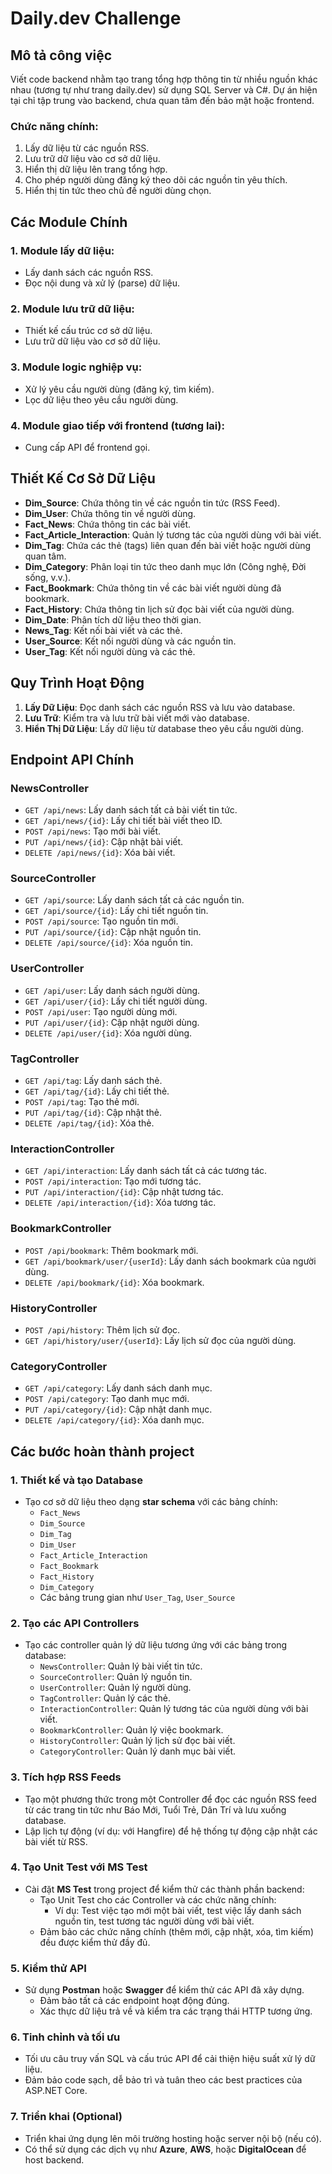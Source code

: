 # Daily.dev Challenge

## Mô tả công việc
Viết code backend nhằm tạo trang tổng hợp thông tin từ nhiều nguồn khác nhau (tương tự như trang daily.dev) sử dụng SQL Server và C#. 
Dự án hiện tại chỉ tập trung vào backend, chưa quan tâm đến bảo mật hoặc frontend.

### Chức năng chính:
1. Lấy dữ liệu từ các nguồn RSS.
2. Lưu trữ dữ liệu vào cơ sở dữ liệu.
3. Hiển thị dữ liệu lên trang tổng hợp.
4. Cho phép người dùng đăng ký theo dõi các nguồn tin yêu thích.
5. Hiển thị tin tức theo chủ đề người dùng chọn.

## Các Module Chính
### 1. Module lấy dữ liệu:
- Lấy danh sách các nguồn RSS.
- Đọc nội dung và xử lý (parse) dữ liệu.
  
### 2. Module lưu trữ dữ liệu:
- Thiết kế cấu trúc cơ sở dữ liệu.
- Lưu trữ dữ liệu vào cơ sở dữ liệu.
  
### 3. Module logic nghiệp vụ:
- Xử lý yêu cầu người dùng (đăng ký, tìm kiếm).
- Lọc dữ liệu theo yêu cầu người dùng.
  
### 4. Module giao tiếp với frontend (tương lai):
- Cung cấp API để frontend gọi.

## Thiết Kế Cơ Sở Dữ Liệu
- **Dim_Source**: Chứa thông tin về các nguồn tin tức (RSS Feed).
- **Dim_User**: Chứa thông tin về người dùng.
- **Fact_News**: Chứa thông tin các bài viết.
- **Fact_Article_Interaction**: Quản lý tương tác của người dùng với bài viết.
- **Dim_Tag**: Chứa các thẻ (tags) liên quan đến bài viết hoặc người dùng quan tâm.
- **Dim_Category**: Phân loại tin tức theo danh mục lớn (Công nghệ, Đời sống, v.v.).
- **Fact_Bookmark**: Chứa thông tin về các bài viết người dùng đã bookmark.
- **Fact_History**: Chứa thông tin lịch sử đọc bài viết của người dùng.
- **Dim_Date**: Phân tích dữ liệu theo thời gian.
- **News_Tag**: Kết nối bài viết và các thẻ.
- **User_Source**: Kết nối người dùng và các nguồn tin.
- **User_Tag**: Kết nối người dùng và các thẻ.

## Quy Trình Hoạt Động
1. **Lấy Dữ Liệu**: Đọc danh sách các nguồn RSS và lưu vào database.
2. **Lưu Trữ**: Kiểm tra và lưu trữ bài viết mới vào database.
3. **Hiển Thị Dữ Liệu**: Lấy dữ liệu từ database theo yêu cầu người dùng.

## Endpoint API Chính
### NewsController
- `GET /api/news`: Lấy danh sách tất cả bài viết tin tức.
- `GET /api/news/{id}`: Lấy chi tiết bài viết theo ID.
- `POST /api/news`: Tạo mới bài viết.
- `PUT /api/news/{id}`: Cập nhật bài viết.
- `DELETE /api/news/{id}`: Xóa bài viết.

### SourceController
- `GET /api/source`: Lấy danh sách tất cả các nguồn tin.
- `GET /api/source/{id}`: Lấy chi tiết nguồn tin.
- `POST /api/source`: Tạo nguồn tin mới.
- `PUT /api/source/{id}`: Cập nhật nguồn tin.
- `DELETE /api/source/{id}`: Xóa nguồn tin.

### UserController
- `GET /api/user`: Lấy danh sách người dùng.
- `GET /api/user/{id}`: Lấy chi tiết người dùng.
- `POST /api/user`: Tạo người dùng mới.
- `PUT /api/user/{id}`: Cập nhật người dùng.
- `DELETE /api/user/{id}`: Xóa người dùng.

### TagController
- `GET /api/tag`: Lấy danh sách thẻ.
- `GET /api/tag/{id}`: Lấy chi tiết thẻ.
- `POST /api/tag`: Tạo thẻ mới.
- `PUT /api/tag/{id}`: Cập nhật thẻ.
- `DELETE /api/tag/{id}`: Xóa thẻ.

### InteractionController
- `GET /api/interaction`: Lấy danh sách tất cả các tương tác.
- `POST /api/interaction`: Tạo mới tương tác.
- `PUT /api/interaction/{id}`: Cập nhật tương tác.
- `DELETE /api/interaction/{id}`: Xóa tương tác.

### BookmarkController
- `POST /api/bookmark`: Thêm bookmark mới.
- `GET /api/bookmark/user/{userId}`: Lấy danh sách bookmark của người dùng.
- `DELETE /api/bookmark/{id}`: Xóa bookmark.

### HistoryController
- `POST /api/history`: Thêm lịch sử đọc.
- `GET /api/history/user/{userId}`: Lấy lịch sử đọc của người dùng.

### CategoryController
- `GET /api/category`: Lấy danh sách danh mục.
- `POST /api/category`: Tạo danh mục mới.
- `PUT /api/category/{id}`: Cập nhật danh mục.
- `DELETE /api/category/{id}`: Xóa danh mục.



## Các bước hoàn thành project

### 1. Thiết kế và tạo Database
- Tạo cơ sở dữ liệu theo dạng **star schema** với các bảng chính:
  - `Fact_News`
  - `Dim_Source`
  - `Dim_Tag`
  - `Dim_User`
  - `Fact_Article_Interaction`
  - `Fact_Bookmark`
  - `Fact_History`
  - `Dim_Category`
  - Các bảng trung gian như `User_Tag`, `User_Source`
  
### 2. Tạo các API Controllers
- Tạo các controller quản lý dữ liệu tương ứng với các bảng trong database:
  - `NewsController`: Quản lý bài viết tin tức.
  - `SourceController`: Quản lý nguồn tin.
  - `UserController`: Quản lý người dùng.
  - `TagController`: Quản lý các thẻ.
  - `InteractionController`: Quản lý tương tác của người dùng với bài viết.
  - `BookmarkController`: Quản lý việc bookmark.
  - `HistoryController`: Quản lý lịch sử đọc bài viết.
  - `CategoryController`: Quản lý danh mục bài viết.

### 3. Tích hợp RSS Feeds
- Tạo một phương thức trong một Controller để đọc các nguồn RSS feed từ các trang tin tức như Báo Mới, Tuổi Trẻ, Dân Trí và lưu xuống database.
- Lập lịch tự động (ví dụ: với Hangfire) để hệ thống tự động cập nhật các bài viết từ RSS.

### 4. Tạo Unit Test với MS Test
- Cài đặt **MS Test** trong project để kiểm thử các thành phần backend:
  - Tạo Unit Test cho các Controller và các chức năng chính:
    - Ví dụ: Test việc tạo mới một bài viết, test việc lấy danh sách nguồn tin, test tương tác người dùng với bài viết.
  - Đảm bảo các chức năng chính (thêm mới, cập nhật, xóa, tìm kiếm) đều được kiểm thử đầy đủ.
  
### 5. Kiểm thử API
- Sử dụng **Postman** hoặc **Swagger** để kiểm thử các API đã xây dựng.
  - Đảm bảo tất cả các endpoint hoạt động đúng.
  - Xác thực dữ liệu trả về và kiểm tra các trạng thái HTTP tương ứng.

### 6. Tinh chỉnh và tối ưu
- Tối ưu câu truy vấn SQL và cấu trúc API để cải thiện hiệu suất xử lý dữ liệu.
- Đảm bảo code sạch, dễ bảo trì và tuân theo các best practices của ASP.NET Core.

### 7. Triển khai (Optional)
- Triển khai ứng dụng lên môi trường hosting hoặc server nội bộ (nếu có).
- Có thể sử dụng các dịch vụ như **Azure**, **AWS**, hoặc **DigitalOcean** để host backend.
